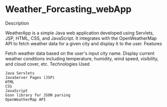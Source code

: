 # Weather_Forcasting_webApp
Description

WeatherApp is a simple Java web application developed using Servlets, JSP, HTML, CSS, and JavaScript. It integrates with the OpenWeatherMap API to fetch weather data for a given city and display it to the user.
Features

Fetch weather data based on the user's input city name. Display current weather conditions including temperature, humidity, wind speed, visibility, and cloud cover, etc.
Technologies Used

    Java Servlets
    JavaServer Pages (JSP)
    HTML
    CSS
    JavaScript
    Gson library for JSON parsing
    OpenWeatherMap API
